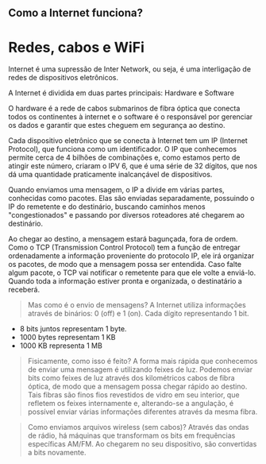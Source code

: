 ## Como a Internet funciona?

# Redes, cabos e WiFi

Internet é uma supressão de Inter Network, ou seja, é uma interligação de redes de dispositivos eletrônicos.

A Internet é dividida em duas partes principais:
Hardware e Software

O hardware é a rede de cabos submarinos de fibra óptica que conecta todos os continentes à internet e o software é o responsável por gerenciar os dados e garantir que estes cheguem em segurança ao destino.

Cada dispositivo eletrônico que se conecta à Internet tem um IP (Internet Protocol), que funciona como um identificador. O IP que conhecemos permite cerca de 4 bilhões de combinações e, como estamos perto de atingir este número, criaram o IPV 6, que é uma série de 32 dígitos, que nos dá uma quantidade praticamente inalcançável de dispositivos.

Quando enviamos uma mensagem, o IP a divide em várias partes, conhecidas como pacotes. Elas são enviadas separadamente, possuindo o IP do remetente e do destinário, buscando caminhos menos "congestionados" e passando por diversos roteadores até chegarem ao destinário. 

Ao chegar ao destino, a mensagem estará bagunçada, fora de ordem. Como o TCP (Transmission Control Protocol) tem a função de entregar ordenadamente a informação proveniente do protocolo IP, ele irá organizar os pacotes, de modo que a mensagem possa ser entendida. Caso falte algum pacote, o TCP vai notificar o remetente para que ele volte a enviá-lo. Quando toda a informação estiver pronta e organizada, o destinatário a receberá.

> Mas como é o envio de mensagens?
A Internet utiliza informações através de binários: 0 (off) e 1 (on). Cada dígito representando 1 bit. 
- 8 bits juntos representam 1 byte. 
- 1000 bytes representam 1 KB
- 1000 KB representa 1 MB

> Fisicamente, como isso é feito?
A forma mais rápida que conhecemos de enviar uma mensagem é utilizando feixes de luz. Podemos enviar bits como feixes de luz através dos kilométricos cabos de fibra óptica, de modo que a mensagem possa chegar rápido ao destino. Tais fibras são finos fios revestidos de vidro em seu interior, que refletem os feixes internamente e, alterando-se a angulação, é possível enviar várias informações diferentes através da mesma fibra.

> Como enviamos arquivos wireless (sem cabos)?
Através das ondas de rádio, há máquinas que transformam os bits em frequências específicas AM/FM. Ao chegarem no seu dispositivo, são convertidas a bits novamente. 